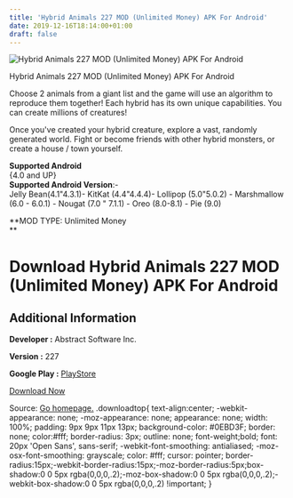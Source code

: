 ```yaml
---
title: 'Hybrid Animals 227 MOD (Unlimited Money) APK For Android'
date: 2019-12-16T18:14:00+01:00
draft: false
---
```


![Hybrid Animals 227 MOD (Unlimited Money) APK For Android](https://i1.wp.com/apkhome.net/wp-content/uploads/2019/12/Hybrid-Animals-227-MOD-Unlimited-Money.png "Hybrid Animals 227 MOD (Unlimited Money) APK For Android")

  

Hybrid Animals 227 MOD (Unlimited Money) APK For Android

Choose 2 animals from a giant list and the game will use an algorithm to reproduce them together! Each hybrid has its own unique capabilities. You can create millions of creatures!

Once you've created your hybrid creature, explore a vast, randomly generated world. Fight or become friends with other hybrid monsters, or create a house / town yourself.

**Supported Android**  
{4.0 and UP}  
**Supported Android Version**:-  
Jelly Bean(4.1"4.3.1)- KitKat (4.4"4.4.4)- Lollipop (5.0"5.0.2) - Marshmallow (6.0 - 6.0.1) - Nougat (7.0 " 7.1.1) - Oreo (8.0-8.1) - Pie (9.0)

**MOD TYPE: Unlimited Money  
**

Download Hybrid Animals 227 MOD (Unlimited Money) APK For Android
=================================================================

Additional Information
----------------------

**Developer :** Abstract Software Inc.

**Version :** 227

**Google Play :** [PlayStore](https://play.google.com/store/apps/details?id=com.abstractsoft.hybridanimals)

  

[Download Now](https://store4app.co/post/hybrid-animals-227-mod-unlimited-money-apk-for-android_1576516003)

  
Source: [Go homepage.](https://store4app.co/post/hybrid-animals-227-mod-unlimited-money-apk-for-android_1576516003) .downloadtop{ text-align:center; -webkit-appearance: none; -moz-appearance: none; appearance: none; width: 100%; padding: 9px 9px 11px 13px; background-color: #0EBD3F; border: none; color:#fff; border-radius: 3px; outline: none; font-weight;bold; font: 20px 'Open Sans', sans-serif; -webkit-font-smoothing: antialiased; -moz-osx-font-smoothing: grayscale; color: #fff; cursor: pointer; border-radius:15px;-webkit-border-radius:15px;-moz-border-radius:5px;box-shadow:0 0 5px rgba(0,0,0,.2);-moz-box-shadow:0 0 5px rgba(0,0,0,.2);-webkit-box-shadow:0 0 5px rgba(0,0,0,.2) !important; }